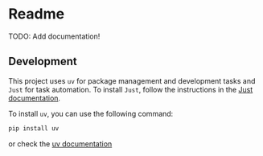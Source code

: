 # Readme

TODO: Add documentation!

## Development

This project uses `uv` for package management and development tasks and `Just` for task automation.
 To install `Just`, follow the instructions in the [Just documentation](https://github.com/casey/just).

To install `uv`, you can use the following command:

```bash
pip install uv
```

or check the [uv documentation](https://docs.astral.sh/uv/getting-started/installation/)

